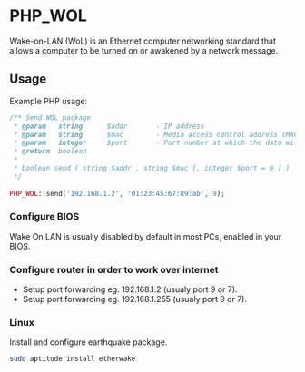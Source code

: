 PHP_WOL
=======

Wake-on-LAN (WoL) is an Ethernet computer networking standard that allows a computer to be turned on or awakened by a network message. 

## Usage
Example PHP usage:
```php
/** Send WOL package
 * @param   string		$addr		- IP address
 * @param   string		$mac		- Media access control address (MAC)
 * @param   integer		$port		- Port number at which the data will be sent 
 * @return	boolean
 *
 * boolean send ( string $addr , string $mac [, integer $port = 9 ] )
 */
 
PHP_WOL::send('192.168.1.2', '01:23:45:67:89:ab', 9);
```

### Configure BIOS
Wake On LAN is usually disabled by default in most PCs, enabled in your BIOS.

### Configure router in order to work over internet
- Setup port forwarding eg. 192.168.1.2 (usualy port 9 or 7).
- Setup port forwarding eg. 192.168.1.255 (usualy port 9 or 7).

### Linux
Install and configure earthquake package.
```sh
sudo aptitude install etherwake
```
